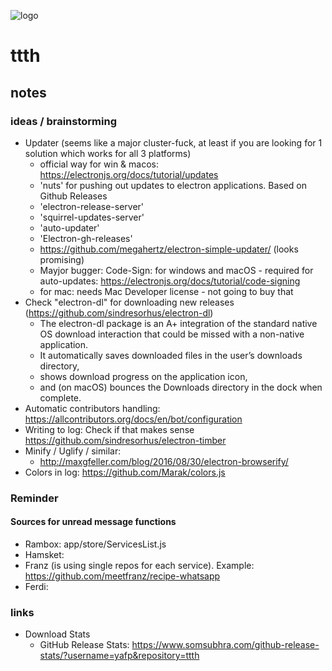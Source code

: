 ![logo](https://raw.githubusercontent.com/yafp/ttth/master/.github/logo/128x128.png)

# ttth
## notes

### ideas / brainstorming
* Updater (seems like a major cluster-fuck, at least if you are looking for 1 solution which works for all 3 platforms)
  * official way for win & macos: https://electronjs.org/docs/tutorial/updates
  * 'nuts' for pushing out updates to electron applications. Based on Github Releases
  * 'electron-release-server'
  * 'squirrel-updates-server'
  * 'auto-updater'
  * 'Electron-gh-releases'
  * https://github.com/megahertz/electron-simple-updater/ (looks promising)
  *  Mayjor bugger: Code-Sign: for windows and macOS - required for auto-updates: https://electronjs.org/docs/tutorial/code-signing
    * for mac: needs Mac Developer license - not going to buy that
* Check "electron-dl" for downloading new releases (https://github.com/sindresorhus/electron-dl)
  * The electron-dl package is an A+ integration of the standard native OS download interaction that could be missed with a non-native application. 
  * It automatically saves downloaded files in the user’s downloads directory, 
  * shows download progress on the application icon, 
  * and (on macOS) bounces the Downloads directory in the dock when complete.
* Automatic contributors handling: https://allcontributors.org/docs/en/bot/configuration
* Writing to log: Check if that makes sense https://github.com/sindresorhus/electron-timber
* Minify / Uglify / similar: 
  * http://maxgfeller.com/blog/2016/08/30/electron-browserify/
* Colors in log: https://github.com/Marak/colors.js


### Reminder
#### Sources for unread message functions
* Rambox: app/store/ServicesList.js
* Hamsket:
* Franz (is using single repos for each service). Example: https://github.com/meetfranz/recipe-whatsapp
* Ferdi:

### links
* Download Stats
  * GitHub Release Stats: https://www.somsubhra.com/github-release-stats/?username=yafp&repository=ttth
